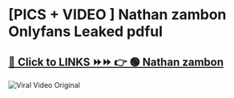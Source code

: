 
 # [PICS + VIDEO ] Nathan zambon Onlyfans Leaked pdful

## <h2><a href="https://clipsfans.com/Nathan_zambon&ref=git">🔗 Click to LINKS ⏩⏩ 👉 🟢 Nathan zambon </a></h2>

<a href="https://clipsfans.com/Nathan_zambon&ref=git" rel="nofollow" data-target="animated-image.originalLink"><img src="https://i.ibb.co.com/xMMVF88/686577567.gif" alt="Viral Video Original" style="max-width: 100%; display: inline-block;" data-target="animated-image.originalImage"></a>

